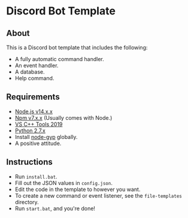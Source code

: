 # Discord Bot Template
## About
This is a Discord bot template that includes the following:
- A fully automatic command handler.
- An event handler.
- A database.
- Help command.
## Requirements
- [Node.js v14.x.x](https://nodejs.org/en/)
- [Npm v7.x.x](https://www.npmjs.com/package/npm) (Usually comes with Node.)
- [VS C++ Tools 2019](https://visualstudio.microsoft.com/downloads/#vstool-2019-family)
- [Python 2.7.x](https://www.python.org/downloads/release/python-2718/)
- Install [node-gyp](https://www.npmjs.com/package/node-gyp) globally.
- A positive attitude.
## Instructions
- Run `install.bat`.
- Fill out the JSON values in `config.json`.
- Edit the code in the template to however you want.
- To create a new command or event listener, see the `file-templates` directory.
- Run `start.bat`, and you're done!
